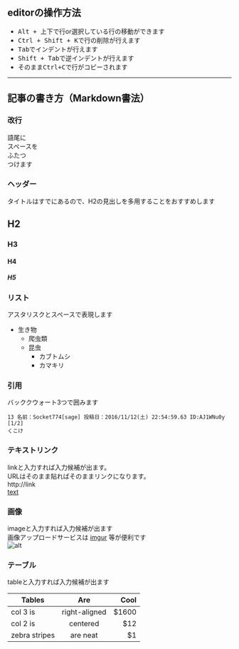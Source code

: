 ## editorの操作方法
* <kbd>Alt + 上下</kbd>で行or選択している行の移動ができます
* <kbd>Ctrl + Shift + K</kbd>で行の削除が行えます
* <kbd>Tab</kbd>でインデントが行えます
* <kbd>Shift + Tab</kbd>で逆インデントが行えます
* そのまま<kbd>Ctrl+C</kbd>で行がコピーされます

---

## 記事の書き方（Markdown書法）
### 改行
語尾に  
スペースを  
ふたつ  
つけます  

### ヘッダー
タイトルはすでにあるので、H2の見出しを多用することをおすすめします
## H2
### H3
#### H4
##### H5

### リスト
アスタリスクとスペースで表現します
* 生き物
  * 爬虫類
  * 昆虫
    * カブトムシ
    * カマキリ

### 引用
バッククウォート3つで囲みます
```
13 名前：Socket774[sage] 投稿日：2016/11/12(土) 22:54:59.63 ID:AJ1WNu0y [1/2]
くこけ
```


### テキストリンク
linkと入力すれば入力候補が出ます。  
URLはそのまま貼ればそのままリンクになります。  
http://link  
[text](http://link)


### 画像
imageと入力すれば入力候補が出ます  
画像アップロードサービスは [imgur](http://imgur.com/) 等が便利です  
![alt](http://archives.jpn.org/name/images/0126.jpg)

### テーブル
tableと入力すれば入力候補が出ます

| Tables        | Are           | Cool  |
| ------------- |:-------------:| -----:|
| col 3 is      | right-aligned | $1600 |
| col 2 is      | centered      |   $12 |
| zebra stripes | are neat      |    $1 |